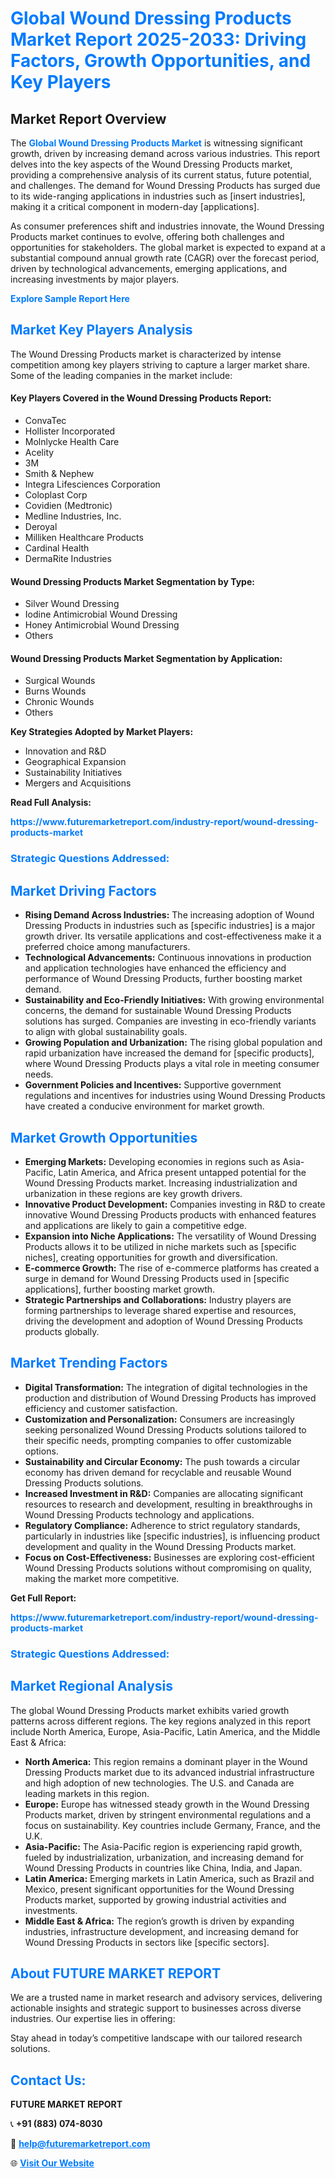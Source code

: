 <h1 style="color: #007BFF;">Global Wound Dressing Products Market Report 2025-2033: Driving Factors, Growth Opportunities, and Key Players</h1>

<section id="overview">
<h2>Market Report Overview</h2>
<p>The <a href="https://www.futuremarketreport.com/industry-report/wound-dressing-products-market" style="color: #007BFF; text-decoration: none;"><strong>Global Wound Dressing Products Market</strong></a> is witnessing significant growth, driven by increasing demand across various industries. This report delves into the key aspects of the Wound Dressing Products market, providing a comprehensive analysis of its current status, future potential, and challenges. The demand for Wound Dressing Products has surged due to its wide-ranging applications in industries such as [insert industries], making it a critical component in modern-day [applications].</p>
<p>As consumer preferences shift and industries innovate, the Wound Dressing Products market continues to evolve, offering both challenges and opportunities for stakeholders. The global market is expected to expand at a substantial compound annual growth rate (CAGR) over the forecast period, driven by technological advancements, emerging applications, and increasing investments by major players.</p>
</section>

<section id="overview">
<p><a href="https://www.futuremarketreport.com/request-sample/reportId=79668" style="color: #007BFF; text-decoration: none;"><strong>Explore Sample Report Here</strong></a></p>
</section>

<section id="key-players">
<h2 style="color: #007BFF;">Market Key Players Analysis</h2>
<p>The Wound Dressing Products market is characterized by intense competition among key players striving to capture a larger market share. Some of the leading companies in the market include:</p>
<h4>Key Players Covered in the Wound Dressing Products Report:</h4>
<ul><li>ConvaTec</li><li>Hollister Incorporated</li><li>Molnlycke Health Care</li><li>Acelity</li><li>3M</li><li>Smith &amp; Nephew</li><li>Integra Lifesciences Corporation</li><li>Coloplast Corp</li><li>Covidien (Medtronic)</li><li>Medline Industries, Inc.</li><li>Deroyal</li><li>Milliken Healthcare Products</li><li>Cardinal Health</li><li>DermaRite Industries</li></ul>
<h4>Wound Dressing Products Market Segmentation by Type:</h4>
<ul><li>Silver Wound Dressing</li><li>Iodine Antimicrobial Wound Dressing</li><li>Honey Antimicrobial Wound Dressing</li><li>Others</li></ul>

<h4>Wound Dressing Products Market Segmentation by Application:</h4>
<ul><li>Surgical Wounds</li><li>Burns Wounds</li><li>Chronic Wounds</li><li>Others</li></ul>
<p><strong>Key Strategies Adopted by Market Players:</strong></p>
<ul>
<li>Innovation and R&D</li>
<li>Geographical Expansion</li>
<li>Sustainability Initiatives</li>
<li>Mergers and Acquisitions</li>
</ul>
</section>

<section>
<p><strong>Read Full Analysis: </strong></p><a href="https://www.futuremarketreport.com/industry-report/wound-dressing-products-market" style="color: #007BFF; text-decoration: none;"><strong>https://www.futuremarketreport.com/industry-report/wound-dressing-products-market</strong></a>
<h3 style="color: #007BFF;">Strategic Questions Addressed:</h3>
</section>

<section id="driving-factors">
<h2 style="color: #007BFF;">Market Driving Factors</h2>
<ul>
<li><strong>Rising Demand Across Industries:</strong> The increasing adoption of Wound Dressing Products in industries such as [specific industries] is a major growth driver. Its versatile applications and cost-effectiveness make it a preferred choice among manufacturers.</li>
<li><strong>Technological Advancements:</strong> Continuous innovations in production and application technologies have enhanced the efficiency and performance of Wound Dressing Products, further boosting market demand.</li>
<li><strong>Sustainability and Eco-Friendly Initiatives:</strong> With growing environmental concerns, the demand for sustainable Wound Dressing Products solutions has surged. Companies are investing in eco-friendly variants to align with global sustainability goals.</li>
<li><strong>Growing Population and Urbanization:</strong> The rising global population and rapid urbanization have increased the demand for [specific products], where Wound Dressing Products plays a vital role in meeting consumer needs.</li>
<li><strong>Government Policies and Incentives:</strong> Supportive government regulations and incentives for industries using Wound Dressing Products have created a conducive environment for market growth.</li>
</ul>
</section>

<section id="growth-opportunities">
<h2 style="color: #007BFF;">Market Growth Opportunities</h2>
<ul>
<li><strong>Emerging Markets:</strong> Developing economies in regions such as Asia-Pacific, Latin America, and Africa present untapped potential for the Wound Dressing Products market. Increasing industrialization and urbanization in these regions are key growth drivers.</li>
<li><strong>Innovative Product Development:</strong> Companies investing in R&D to create innovative Wound Dressing Products products with enhanced features and applications are likely to gain a competitive edge.</li>
<li><strong>Expansion into Niche Applications:</strong> The versatility of Wound Dressing Products allows it to be utilized in niche markets such as [specific niches], creating opportunities for growth and diversification.</li>
<li><strong>E-commerce Growth:</strong> The rise of e-commerce platforms has created a surge in demand for Wound Dressing Products used in [specific applications], further boosting market growth.</li>
<li><strong>Strategic Partnerships and Collaborations:</strong> Industry players are forming partnerships to leverage shared expertise and resources, driving the development and adoption of Wound Dressing Products products globally.</li>
</ul>
</section>

<section id="trending-factors">
<h2 style="color: #007BFF;">Market Trending Factors</h2>
<ul>
<li><strong>Digital Transformation:</strong> The integration of digital technologies in the production and distribution of Wound Dressing Products has improved efficiency and customer satisfaction.</li>
<li><strong>Customization and Personalization:</strong> Consumers are increasingly seeking personalized Wound Dressing Products solutions tailored to their specific needs, prompting companies to offer customizable options.</li>
<li><strong>Sustainability and Circular Economy:</strong> The push towards a circular economy has driven demand for recyclable and reusable Wound Dressing Products solutions.</li>
<li><strong>Increased Investment in R&D:</strong> Companies are allocating significant resources to research and development, resulting in breakthroughs in Wound Dressing Products technology and applications.</li>
<li><strong>Regulatory Compliance:</strong> Adherence to strict regulatory standards, particularly in industries like [specific industries], is influencing product development and quality in the Wound Dressing Products market.</li>
<li><strong>Focus on Cost-Effectiveness:</strong> Businesses are exploring cost-efficient Wound Dressing Products solutions without compromising on quality, making the market more competitive.</li>
</ul>
</section>

<section>
<p><strong>Get Full Report: </strong></p><a href="https://www.futuremarketreport.com/industry-report/wound-dressing-products-market" style="color: #007BFF; text-decoration: none;"><strong>https://www.futuremarketreport.com/industry-report/wound-dressing-products-market</strong></a>
<h3 style="color: #007BFF;">Strategic Questions Addressed:</h3>
</section>


<section id="regional-analysis">
<h2 style="color: #007BFF;">Market Regional Analysis</h2>
<p>The global Wound Dressing Products market exhibits varied growth patterns across different regions. The key regions analyzed in this report include North America, Europe, Asia-Pacific, Latin America, and the Middle East & Africa:</p>
<ul>
<li><strong>North America:</strong> This region remains a dominant player in the Wound Dressing Products market due to its advanced industrial infrastructure and high adoption of new technologies. The U.S. and Canada are leading markets in this region.</li>
<li><strong>Europe:</strong> Europe has witnessed steady growth in the Wound Dressing Products market, driven by stringent environmental regulations and a focus on sustainability. Key countries include Germany, France, and the U.K.</li>
<li><strong>Asia-Pacific:</strong> The Asia-Pacific region is experiencing rapid growth, fueled by industrialization, urbanization, and increasing demand for Wound Dressing Products in countries like China, India, and Japan.</li>
<li><strong>Latin America:</strong> Emerging markets in Latin America, such as Brazil and Mexico, present significant opportunities for the Wound Dressing Products market, supported by growing industrial activities and investments.</li>
<li><strong>Middle East & Africa:</strong> The region’s growth is driven by expanding industries, infrastructure development, and increasing demand for Wound Dressing Products in sectors like [specific sectors].</li>
</ul>
</section>

<footer>
<h2 style="color: #007BFF;">About FUTURE MARKET REPORT</h2>
<p>We are a trusted name in market research and advisory services, delivering actionable insights and strategic support to businesses across diverse industries. Our expertise lies in offering:</p>

<p>Stay ahead in today’s competitive landscape with our tailored research solutions.</p>

<h2 style="color: #007BFF;">Contact Us:</h2>
<p><strong>FUTURE MARKET REPORT</strong></p>
<p>📞 <strong>+91 (883) 074-8030</strong></p>
<p>📧 <strong><a href="mailto:help@futuremarketreport.com" style="color: #007BFF;">help@futuremarketreport.com</a></strong></p>
<p>🌐 <strong><a href="https://www.futuremarketreport.com/" style="color: #007BFF;">Visit Our Website</a></strong></p>
</footer>